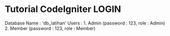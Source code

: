 # Tutorial CodeIgniter LOGIN

Database Name		: 'db_latihan'
Users						:
		1. Admin		(password : 123, role : Admin)
		2. Member		(password : 123, role : Member)
